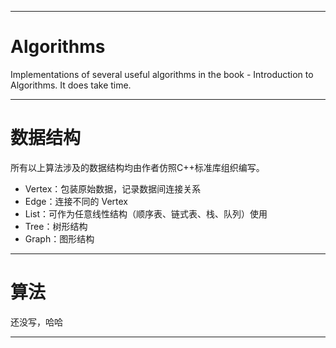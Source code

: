 --------------------------------------------------------------------------------------------------------------------------
# Algorithms
Implementations of several useful algorithms in the book - Introduction to Algorithms. It does take time.

--------------------------------------------------------------------------------------------------------------------------
# 数据结构
所有以上算法涉及的数据结构均由作者仿照C++标准库组织编写。

 - Vertex：包装原始数据，记录数据间连接关系
 - Edge：连接不同的 Vertex
 - List：可作为任意线性结构（顺序表、链式表、栈、队列）使用
 - Tree：树形结构
 - Graph：图形结构
 
--------------------------------------------------------------------------------------------------------------------------
# 算法
还没写，哈哈

--------------------------------------------------------------------------------------------------------------------------
